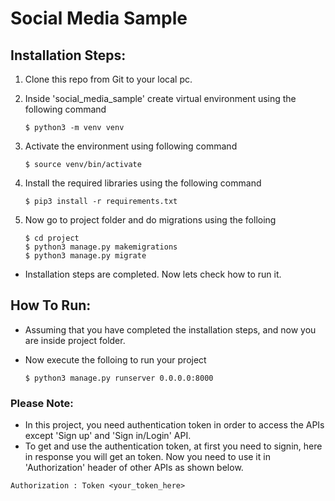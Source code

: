 # Social Media Sample


## Installation Steps:

1) Clone this repo from Git to your local pc.

2) Inside 'social_media_sample' create virtual environment using the following command

    ```
    $ python3 -m venv venv
    ```

3) Activate the environment using following command

    ```
    $ source venv/bin/activate
    ```

4) Install the required libraries using the following command

    ```
    $ pip3 install -r requirements.txt
    ```

5) Now go to project folder and do migrations using the folloing
    ```
    $ cd project
    $ python3 manage.py makemigrations
    $ python3 manage.py migrate
    ```



* Installation steps are completed. Now lets check how to run it.

## How To Run:

* Assuming that you have completed the installation steps, and now you are inside project folder.
* Now execute the folloing to run your project

    ```
    $ python3 manage.py runserver 0.0.0.0:8000
    ```

### Please Note:
* In this project, you need authentication token in order to access the APIs except 'Sign up' and 'Sign in/Login' API.
* To get and use the authentication token, at first you need to signin, here in response you will get an token. Now you need to use it in 'Authorization' header of other APIs as shown below.

```
Authorization : Token <your_token_here>
```